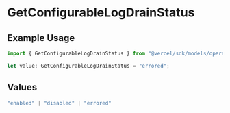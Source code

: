 # GetConfigurableLogDrainStatus

## Example Usage

```typescript
import { GetConfigurableLogDrainStatus } from "@vercel/sdk/models/operations/getconfigurablelogdrain.js";

let value: GetConfigurableLogDrainStatus = "errored";
```

## Values

```typescript
"enabled" | "disabled" | "errored"
```
